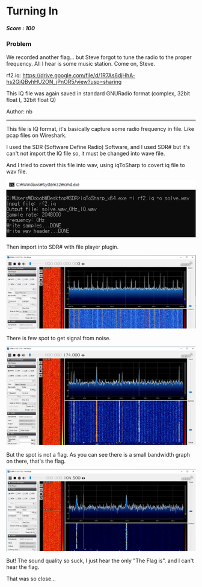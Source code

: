 # Turning In

##### Score : 100

### Problem

We recorded another flag... but Steve forgot to tune the radio to the proper frequency. All I hear is some music station. Come on, Steve.

rf2.iq: https://drive.google.com/file/d/1R7As6djHhA-hs2GjQByhHU2ON_jPnOR5/view?usp=sharing

This IQ file was again saved in standard GNURadio format (complex, 32bit float I, 32bit float Q)

Author: nb

---




This file is IQ format, it's basically capture some radio frequency in file. Like pcap files on Wireshark.

I used the SDR (Software Define Radio) Software, and I used SDR# but it's can't not import the IQ file so, it must be changed into wave file.

And I tried to covert this file into wav, using iqToSharp to covert iq file to wav file.

![1.PNG](https://github.com/Dobob1022/CTF/blob/main/2021/Dawg%20CTF%202021/Tuning%20In/Pictures/1.PNG?raw=true)

Then import into SDR# with file player plugin.

![2.PNG](https://github.com/Dobob1022/CTF/blob/main/2021/Dawg%20CTF%202021/Tuning%20In/Pictures/2.PNG?raw=true)

There is few spot to get signal from noise.

![radiostation.PNG](https://github.com/Dobob1022/CTF/blob/main/2021/Dawg%20CTF%202021/Tuning%20In/Pictures/radiostation.PNG?raw=true)

But the spot is not a flag. As you can see there is a small bandwidth graph on there, that's the flag.

![flag.PNG](https://github.com/Dobob1022/CTF/blob/main/2021/Dawg%20CTF%202021/Tuning%20In/Pictures/flag.PNG?raw=true)

But! The sound quality so suck, I just hear the only "The Flag is". and I can't hear the flag. 

That was so close...